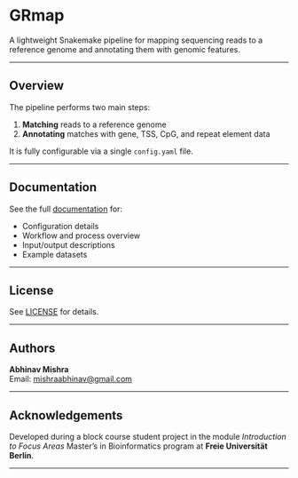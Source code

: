 
# GRmap

A lightweight Snakemake pipeline for mapping sequencing reads to a reference genome and annotating them with genomic features.

---

## Overview

The pipeline performs two main steps:

1. **Matching** reads to a reference genome
2. **Annotating** matches with gene, TSS, CpG, and repeat element data

It is fully configurable via a single `config.yaml` file.

---

## Documentation

See the full [documentation](docs/index.md) for:

* Configuration details
* Workflow and process overview
* Input/output descriptions
* Example datasets

---

## License

See [LICENSE](LICENSE) for details.

--- 
 
## Authors

**Abhinav Mishra**  
Email: [mishraabhinav@gmail.com](mailto:mishraabhinav@gmail.com)
 
--- 
 
## Acknowledgements 
   
Developed during a block course student project in the module *Introduction to Focus Areas*
Master’s in Bioinformatics program at **Freie Universität Berlin**. 
 
---
